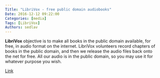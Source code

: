 ```yaml
---
Title: "LibriVox - free public domain audiobooks"
Date: 2016-12-12 09:22:00
Categories: [media]
Tags: [LibriVox]
Authors: sedlav
---
```


**LibriVox** objective is to make all books in the public domain available, for free, in audio format on the internet. LibriVox volunteers record chapters of books in the public domain, and then we release the audio files back onto the net for free. All our audio is in the public domain, so you may use it for whatever purpose you wish.

[Link](https://librivox.org/)
